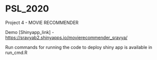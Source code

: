 # PSL_2020

Project 4 - MOVIE RECOMMENDER

Demo [Shinyapp_link] - https://sravyab2.shinyapps.io/movierecommender_sravya/


Run commands for running the code to deploy shiny app is available in run_cmd.R
